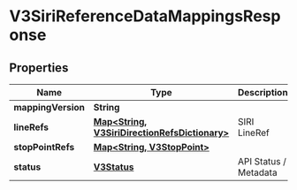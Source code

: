 
# V3SiriReferenceDataMappingsResponse

## Properties
Name | Type | Description | Notes
------------ | ------------- | ------------- | -------------
**mappingVersion** | **String** |  |  [optional]
**lineRefs** | [**Map&lt;String, V3SiriDirectionRefsDictionary&gt;**](V3SiriDirectionRefsDictionary.md) | SIRI LineRef |  [optional]
**stopPointRefs** | [**Map&lt;String, V3StopPoint&gt;**](V3StopPoint.md) |  |  [optional]
**status** | [**V3Status**](V3Status.md) | API Status / Metadata |  [optional]



